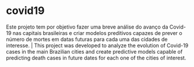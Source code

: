 # covid19
Este projeto tem por objetivo fazer uma breve análise do avanço da Covid-19 nas capitais brasileiras e criar modelos preditivos capazes de prever o número de mortes em datas futuras para cada uma das cidades de interesse. |
This project was developed to analyze the evolution of Covid-19 cases in the main Brazilian cities and create predictive models capable of predicting death cases in future dates for each one of the cities of interest.
